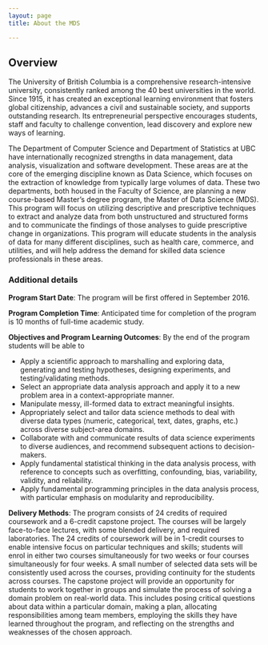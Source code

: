 ```yaml
---
layout: page
title: About the MDS

---
```


## Overview

The University of British Columbia is a comprehensive research-intensive university, consistently ranked among the 40 best universities in the world. Since 1915, it has created an exceptional learning environment that fosters global citizenship, advances a civil and sustainable society, and supports outstanding research. Its entrepreneurial perspective encourages students, staff and faculty to challenge convention, lead discovery and explore new ways of learning.

The Department of Computer Science and Department of Statistics at UBC have internationally recognized strengths in data management, data analysis, visualization and software development. These areas are at the core of the emerging discipline known as Data Science, which focuses on the extraction of knowledge from typically large volumes of data. These two departments, both housed in the Faculty of Science, are planning a new course-based Master’s degree program, the Master of Data Science (MDS). This program will focus on utilizing descriptive and prescriptive techniques to extract and analyze data from both unstructured and structured forms and to communicate the findings of those analyses to guide prescriptive change in organizations. This program will educate students in the analysis of data for many different disciplines, such as health care, commerce, and utilities, and will help address the demand for skilled data science professionals in these areas.

### Additional details

**Program Start Date**: The program will be first offered in September 2016.

**Program Completion Time**: Anticipated time for completion of the program is 10 months of full-time academic study.

**Objectives and Program Learning Outcomes**: By the end of the program students will be able to

  * Apply a scientific approach to marshalling and exploring data, generating and testing hypotheses, designing experiments, and testing/validating methods.
  * Select an appropriate data analysis approach and apply it to a new problem area in a context-appropriate manner.
  * Manipulate messy, ill-formed data to extract meaningful insights.
  * Appropriately select and tailor data science methods to deal with diverse data types (numeric, categorical, text, dates, graphs, etc.) across diverse subject-area domains.
  * Collaborate with and communicate results of data science experiments to diverse audiences, and recommend subsequent actions to decision-makers.
  * Apply fundamental statistical thinking in the data analysis process, with reference to concepts such as overfitting, confounding, bias, variability, validity, and reliability.
  * Apply fundamental programming principles in the data analysis process, with particular emphasis on modularity and reproducibility.

**Delivery Methods**: The program consists of 24 credits of required coursework and a 6-credit capstone project. The courses will be largely face-to-face lectures, with some blended delivery, and required laboratories. The 24 credits of coursework will be in 1-credit courses to enable intensive focus on particular techniques and skills; students will enrol in either two courses simultaneously for two weeks or four courses simultaneously for four weeks. A small number of selected data sets will be consistently used across the courses, providing continuity for the students across courses. The capstone project will provide an opportunity for students to work together in groups and simulate the process of solving a domain problem on real-world data. This includes posing critical questions about data within a particular domain, making a plan, allocating responsibilities among team members, employing the skills they have learned throughout the program, and reflecting on the strengths and weaknesses of the chosen approach.
